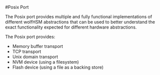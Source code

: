 #Posix Port

The Posix port provides multiple and fully functional implementations of different wolfHSM abstractions that can be used to better understand the exact functionality expected for different hardware abstractions.

The Posix port provides:
- Memory buffer transport
- TCP transport
- Unix domain transport
- NVM device (using a filesystem)
- Flash device (using a file as a backing store)

